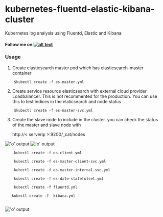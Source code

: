 # kubernetes-fluentd-elastic-kibana-cluster
Kubernetes log analysis using Fluentd, Elastic and Kibana


#### Follow me on [![alt text][1.1]][1]

### Usage

1. Create elasticsearch master pod which has elasticsearch-master container

```
    $kubectl create -f es-master.yml

```
2. Create service resource elasticsearch with external cloud provider Loadbalancer. This is not recommented for the production. You can use this to test indices in the elaticsearch and node status  

```
    $kubectl create -f es-master-svc.yml

```
3. Create the slave node to include in the cluster. you can check the status of the master and slave node with 

    http://< serverip >:9200/_cat/nodes

!['o' output](http://i.imgur.com/UmZsXYU.png)
!['o' output](http://i.imgur.com/KHetkud.png)

```
    kubectl create -f es-client.yml

```
```
    kubectl create -f es-master-client-svc.yml

```  

```  
    kubectl create -f es-master-internal-svc.yml

``` 

```
    kubectl create -f es-date-statefulset.yml

```
```
    kubectl create -f fluentd.yml

```

```
   kubectl create -f  kibana.yml 
   
```

!['o' output](http://i.imgur.com/CcptHnN.png)



[1.1]: http://i.imgur.com/tXSoThF.png (twitter icon with padding)
[1]: http://www.twitter.com/rahulkrishnanra

